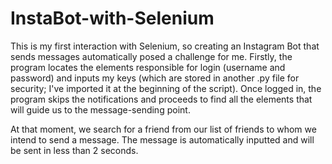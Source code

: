 # InstaBot-with-Selenium

This is my first interaction with Selenium, so creating an Instagram Bot that sends messages automatically posed a challenge for me. Firstly, the program locates the elements responsible for login (username and password) and inputs my keys (which are stored in another .py file for security; I've imported it at the beginning of the script). Once logged in, the program skips the notifications and proceeds to find all the elements that will guide us to the message-sending point.

At that moment, we search for a friend from our list of friends to whom we intend to send a message. The message is automatically inputted and will be sent in less than 2 seconds.
